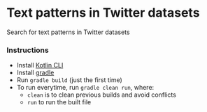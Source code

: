 # Text patterns in Twitter datasets

Search for text patterns in Twitter datasets


### Instructions

* Install [Kotlin CLI](https://kotlinlang.org/docs/tutorials/command-line.html)
* Install [gradle](https://gradle.org/install)
* Run `gradle build` (just the first time)
* To run everytime, run `gradle clean run`, where:
  * `clean` is to clean previous builds and avoid conflicts
  * `run` to run the built file
